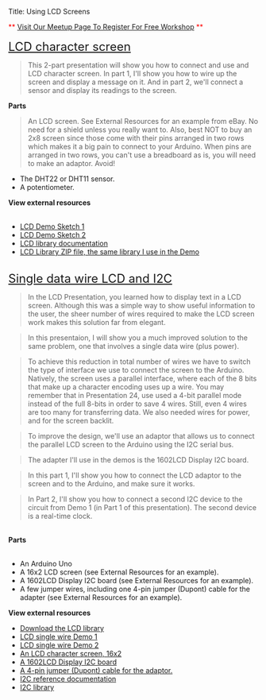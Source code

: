 Title: Using LCD Screens

<div class="jumbotron">
<div class="container-fluid">

<div class="tr_bq">
<span style="color: red;">**&nbsp;</span><a href="http://www.meetup.com/TechmillDenton/" rel="nofollow" style="text-align: center;" target="_blank">Visit Our Meetup Page To Register For Free Workshop</a><span style="color: red;">&nbsp;**</span><br />
<br />
<span style="font-size: x-large;"><a href="http://txplore.tv/courses/arduino-sbs/lectures/276195?affcode=6107_xiz8dp9c" rel="nofollow" target="_blank">LCD character screen</a></span></div>
<blockquote class="tr_bq">
This 2-part presentation will show you how to connect and use and LCD character screen. In part 1, I'll show you how to wire up the screen and display a message on it. And in part 2, we'll connect a sensor and display its readings to the screen.</blockquote>
<b>Parts</b><br />
<blockquote class="tr_bq">
An LCD screen. See External Resources for an example from eBay. No need for a shield unless you really want to. Also, best NOT to buy an 2x8 screen since those come with their pins arranged in two rows which makes it a big pain to connect to your Arduino. When pins are arranged in two rows, you can't use a breadboard as is, you will need to make an adaptor. Avoid!</blockquote>
<ul>
<li>The DHT22 or DHT11 sensor.</li>
<li>A potentiometer.</li>
</ul>
<b>View external resources</b><br />
<br />
<ul>
<li><a href="https://github.com/futureshocked/arduino_sbs/blob/master/LCD%20Character/LCD_Demo_1/LCD_Demo_1.ino">LCD Demo Sketch 1</a></li>
<li><a href="https://github.com/futureshocked/arduino_sbs/blob/master/LCD%20Character/LCD_Demo_2/LCD_Demo_2.ino">LCD Demo Sketch 2</a></li>
<li><a href="http://arduino.cc/en/Tutorial/LiquidCrystal">LCD library documentation</a></li>
<li><a href="https://txplore-downloads.s3.amazonaws.com/LiquidCrystal.zip">LCD Library ZIP file, the same library I use in the Demo</a></li>
</ul>
<br />
<span style="font-size: x-large;"><a href="http://txplore.tv/courses/arduino-sbs/lectures/276197?affcode=6107_xiz8dp9c" rel="nofollow" target="_blank">Single data wire LCD and I2C</a></span><br />
<blockquote>
In the LCD Presentation, you learned how to display text in a LCD screen. Although this was a simple way to show useful information to the user, the sheer number of wires required to make the LCD screen work makes this solution far from elegant.</blockquote>
<blockquote>
In this presentaion, I will show you a much improved solution to the same problem, one that involves a single data wire (plus power).</blockquote>
<blockquote>
To achieve this reduction in total number of wires we have to switch the type of interface we use to connect the screen to the Arduino. Natively, the screen uses a parallel interface, where each of the 8 bits that make up a character encoding uses up a wire. You may remember that in Presentation 24, use used a 4-bit parallel mode instead of the full 8-bits in order to save 4 wires. Still, even 4 wires are too many for transferring data. We also needed wires for power, and for the screen backlit.</blockquote>
<blockquote>
To improve the design, we'll use an adaptor that allows us to connect the parallel LCD screen to the Arduino using the I2C serial bus.</blockquote>
<blockquote>
The adapter I'll use in the demos is the 1602LCD Display I2C board.</blockquote>
<blockquote>
In this part 1, I'll show you how to connect the LCD adaptor to the screen and to the Arduino, and make sure it works.</blockquote>
<blockquote>
In Part 2, I'll show you how to connect a second I2C device to the circuit from Demo 1 (in Part 1 of this presentation). The second device is a real-time clock.</blockquote>
<br />
<b>Parts</b><br />
<br />
<ul>
<li>An Arduino Uno</li>
<li>A 16x2 LCD screen (see External Resources for an example).</li>
<li>A 1602LCD Display I2C board (see External Resources for an example).</li>
<li>A few jumper wires, including one 4-pin jumper (Dupont) cable for the adapter (see External Resources for an example).</li>
</ul>
<div>
<b>View external resources</b><br />
<ul>
<li><a href="https://txplore-downloads.s3.amazonaws.com/LiquidCrystal.zip">Download the LCD library</a></li>
<li><a href="https://github.com/futureshocked/arduino_sbs/blob/master/LCD%20Single%20Wire/LCD_Single_wire_Demo_1/LCD_Single_wire_Demo_1.ino">LCD single wire Demo 1</a></li>
<li><a href="https://github.com/futureshocked/arduino_sbs/blob/master/LCD%20Single%20Wire/LCD_Single_wire_Demo_2/LCD_Single_wire_Demo_2.ino">LCD single wire Demo 2</a></li>
<li><a href="http://www.ebay.com.au/sch/i.html?_trksid=p2050601.m570.l1313.TR0.TRC0.H0.Xarduino+16x2+lcd&amp;_nkw=arduino+16x2+lcd&amp;_sacat=0&amp;_from=R40">An LCD character screen, 16x2</a></li>
<li><a href="http://www.ebay.com.au/sch/i.html?_trksid=p2047675.m570.l1313.TR0.TRC0.H0.X1602LCD+Display+IIC%2FI2C%2FTWI%2FSP%E2%80%8B%E2%80%8BI&amp;_nkw=1602LCD+Display+IIC%2FI2C%2FTWI%2FSP%E2%80%8B%E2%80%8BI&amp;_sacat=0&amp;_from=R40">A 1602LCD Display I2C board</a></li>
<li><a href="http://www.ebay.com.au/sch/i.html?_trksid=p3984.m570.l1313.TR0.TRC0.H0.XCable+Jumper+4P-4x1P+F-F%28Female%29+2.54mm+30cm&amp;_nkw=Cable+Jumper+4P-4x1P+F-F%28Female%29+2.54mm+30cm&amp;_sacat=0&amp;_from=R40">A 4-pin jumper (Dupont) cable for the adaptor.</a></li>
<li><a href="http://arduino.cc/en/reference/wire">I2C reference documentation</a></li>
<li><a href="https://bitbucket.org/fmalpartida/new-liquidcrystal/src">I2C library</a></li>
</ul>
</div>
</div></div>
